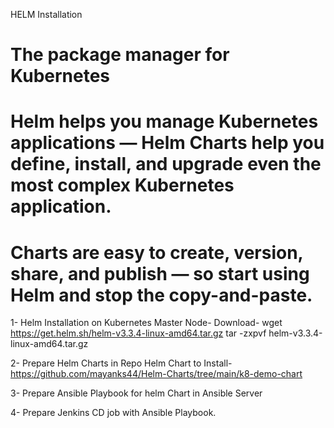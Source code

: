 HELM Installation

# The package manager for Kubernetes

# Helm helps you manage Kubernetes applications — Helm Charts help you define, install, and upgrade even the most complex Kubernetes application.

# Charts are easy to create, version, share, and publish — so start using Helm and stop the copy-and-paste.

1- Helm Installation on Kubernetes Master Node-
Download- 
wget https://get.helm.sh/helm-v3.3.4-linux-amd64.tar.gz
tar -zxpvf helm-v3.3.4-linux-amd64.tar.gz

2- Prepare Helm Charts in Repo
Helm Chart to Install-
https://github.com/mayanks44/Helm-Charts/tree/main/k8-demo-chart

3- Prepare Ansible Playbook for helm Chart in Ansible Server 

4- Prepare Jenkins CD job with Ansible Playbook. 


